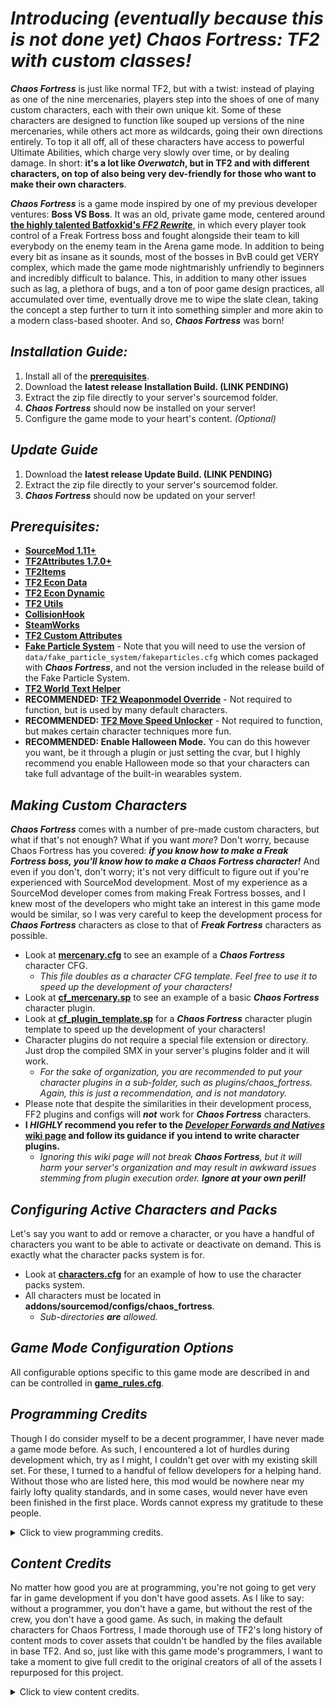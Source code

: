 # *Introducing (eventually because this is not done yet) Chaos Fortress: TF2 with custom classes!*
***Chaos Fortress*** is just like normal TF2, but with a twist: instead of playing as one of the nine mercenaries, players step into the shoes of one of many custom characters, each with their own unique kit. Some of these characters are designed to function like souped up versions of the nine mercenaries, while others act more as wildcards, going their own directions entirely. To top it all off, all of these characters have access to powerful Ultimate Abilities, which charge very slowly over time, or by dealing damage. In short: **it's a lot like *Overwatch*, but in TF2 and with different characters, on top of also being very dev-friendly for those who want to make their own characters**.

***Chaos Fortress*** is a game mode inspired by one of my previous developer ventures: **Boss VS Boss**. It was an old, private game mode, centered around **[the highly talented Batfoxkid's _FF2 Rewrite_](https://github.com/Batfoxkid/Freak-Fortress-2-Rewrite)**, in which every player took control of a Freak Fortress boss and fought alongside their team to kill everybody on the enemy team in the Arena game mode. In addition to being every bit as insane as it sounds, most of the bosses in BvB could get VERY complex, which made the game mode nightmarishly unfriendly to beginners and incredibly difficult to balance. This, in addition to many other issues such as lag, a plethora of bugs, and a ton of poor game design practices, all accumulated over time, eventually drove me to wipe the slate clean, taking the concept a step further to turn it into something simpler and more akin to a modern class-based shooter. And so, ***Chaos Fortress*** was born!
 
## *Installation Guide:*
  1. Install all of the **[prerequisites](https://github.com/SupremeSpookmaster/Chaos-Fortress#prerequisites)**.
  2. Download the **latest release Installation Build. (LINK PENDING)**
  3. Extract the zip file directly to your server's sourcemod folder.
  4. ***Chaos Fortress*** should now be installed on your server!
  5. Configure the game mode to your heart's content. *(Optional)*

## *Update Guide*
  1. Download the **latest release Update Build. (LINK PENDING)**
  2. Extract the zip file directly to your server's sourcemod folder.
  3. ***Chaos Fortress*** should now be updated on your server!

## *Prerequisites:*
- **[SourceMod 1.11+](https://www.sourcemod.net/downloads.php)**
- **[TF2Attributes 1.7.0+](https://github.com/FlaminSarge/tf2attributes)**
- **[TF2Items](https://github.com/asherkin/TF2Items)**
- **[TF2 Econ Data](https://github.com/nosoop/SM-TFEconData)**
- **[TF2 Econ Dynamic](https://github.com/nosoop/SMExt-TFEconDynamic)**
- **[TF2 Utils](https://github.com/nosoop/SM-TFUtils)**
- **[CollisionHook](https://forums.alliedmods.net/showthread.php?t=197815)**
- **[SteamWorks](https://forums.alliedmods.net/showthread.php?t=229556)**
- **[TF2 Custom Attributes](https://forums.alliedmods.net/showthread.php?p=2703773)**
- **[Fake Particle System](https://github.com/SupremeSpookmaster/Fake-Particle-System)** - Note that you will need to use the version of `data/fake_particle_system/fakeparticles.cfg` which comes packaged with ***Chaos Fortress***, and not the version included in the release build of the Fake Particle System.
- **[TF2 World Text Helper](https://github.com/SupremeSpookmaster/TF2-World-Text-Helper)**
- **RECOMMENDED: [TF2 Weaponmodel Override](https://github.com/Zabaniya001/TF2CA-weaponmodel_override)** - Not required to function, but is used by many default characters.
- **RECOMMENDED: [TF2 Move Speed Unlocker](https://forums.alliedmods.net/showthread.php?p=2659562)** - Not required to function, but makes certain character techniques more fun.
- **RECOMMENDED: Enable Halloween Mode.** You can do this however you want, be it through a plugin or just setting the cvar, but I highly recommend you enable Halloween mode so that your characters can take full advantage of the built-in wearables system.

## *Making Custom Characters*
***Chaos Fortress*** comes with a number of pre-made custom characters, but what if that's not enough? What if you want *more*? Don't worry, because Chaos Fortress has you covered: ***if you know how to make a Freak Fortress boss, you'll know how to make a Chaos Fortress character!*** And even if you don't, don't worry; it's not very difficult to figure out if you're experienced with SourceMod development. Most of my experience as a SourceMod developer comes from making Freak Fortress bosses, and I knew most of the developers who might take an interest in this game mode would be similar, so I was very careful to keep the development process for ***Chaos Fortress*** characters as close to that of ***Freak Fortress*** characters as possible.
  - Look at **[mercenary.cfg](https://github.com/SupremeSpookmaster/Chaos-Fortress/blob/main/addons/sourcemod/configs/chaos_fortress/mercenary.cfg)** to see an example of a ***Chaos Fortress*** character CFG.
    - *This file doubles as a character CFG template. Feel free to use it to speed up the development of your characters!*
  - Look at **[cf_mercenary.sp](https://github.com/SupremeSpookmaster/Chaos-Fortress/blob/main/addons/sourcemod/scripting/cf_mercenary.sp)** to see an example of a basic ***Chaos Fortress*** character plugin.
  - Look at **[cf_plugin_template.sp](https://github.com/SupremeSpookmaster/Chaos-Fortress/blob/main/addons/sourcemod/scripting/cf_plugin_template.sp)** for a ***Chaos Fortress*** character plugin template to speed up the development of your characters!
  - Character plugins do not require a special file extension or directory. Just drop the compiled SMX in your server's plugins folder and it will work.
    - *For the sake of organization, you are recommended to put your character plugins in a sub-folder, such as plugins/chaos_fortress. Again, this is just a recommendation, and is not mandatory.*
  - Please note that despite the similarities in their development process, FF2 plugins and configs will ***not*** work for ***Chaos Fortress*** characters.
  - **I *HIGHLY* recommend you refer to the [_Developer Forwards and Natives_ wiki page](https://github.com/SupremeSpookmaster/Chaos-Fortress/wiki/Developer-Forwards-and-Natives) and follow its guidance if you intend to write character plugins.**
    - *Ignoring this wiki page will not break ***Chaos Fortress***, but it will harm your server's organization and may result in awkward issues stemming from plugin execution order. **Ignore at your own peril!***

## *Configuring Active Characters and Packs*
Let's say you want to add or remove a character, or you have a handful of characters you want to be able to activate or deactivate on demand. This is exactly what the character packs system is for.
  - Look at **[characters.cfg](addons/sourcemod/data/chaos_fortress/characters.cfg)** for an example of how to use the character packs system.
  - All characters must be located in **addons/sourcemod/configs/chaos_fortress**.
      - *Sub-directories **are** allowed.*
   
## *Game Mode Configuration Options*
All configurable options specific to this game mode are described in and can be controlled in **[game_rules.cfg](addons/sourcemod/data/chaos_fortress/game_rules.cfg)**.

## *Programming Credits*
Though I do consider myself to be a decent programmer, I have never made a game mode before. As such, I encountered a lot of hurdles during development which, try as I might, I couldn't get over with my existing skill set. For these, I turned to a handful of fellow developers for a helping hand. Without those who are listed here, this mod would be nowhere near my fairly lofty quality standards, and in some cases, would never have even been finished in the first place. Words cannot express my gratitude to these people.
<details>

<summary>Click to view programming credits.</summary>

  - **[Artvin](https://github.com/artvin01)** and **[Batfoxkid](https://github.com/Batfoxkid)** (Creators of ***[TF2 Zombie Riot](https://github.com/artvin01/TF2-Zombie-Riot)***, which I borrowed code from at certain points, lots of general advice and support)
  - **[Zabaniya001, AKA Suza](https://github.com/Zabaniya001/Zabaniya001)** (Various tips and tricks, help regarding code cleanliness and performance, lots of help with unfamiliar coding territory)
  - **[CookieCat](https://github.com/CookieCat45)** (Help with finding netprops when I was unable to find them myself)
  - ...And of course, myself: **[Spookmaster](https://github.com/SupremeSpookmaster)** (Lead Dev, Game Mode Creator, All Default Characters)
</details>

## *Content Credits*
No matter how good you are at programming, you're not going to get very far in game development if you don't have good assets. As I like to say: without a programmer, you don't have a game, but without the rest of the crew, you don't have a good game. As such, in making the default characters for Chaos Fortress, I made thorough use of TF2's long history of content mods to cover assets that couldn't be handled by the files available in base TF2. And so, just like with this game mode's programmers, I want to take a moment to give full credit to the original creators of all of the assets I repurposed for this project.
<details>

<summary>Click to view content credits.</summary>

### Mercenary
 - **[DannyBoi151](https://gamebanana.com/members/1382615)** and **[stiffy360](https://gamebanana.com/members/707880)** (ported the **[Fruit Shop Fiend](https://gamebanana.com/mods/197791)** to TF2, which I used for Mercenary's assault rifle)
 - **[Stachekip](https://www.youtube.com/user/Stachekip)** (Voice actor for the Mercenary from **[Open Fortress](https://openfortress.fun/)**, whom CF's Mercenary gets his voice from)
### Spookmaster Bones
 - **[Vargskelethor, AKA Vinesauce Joel](https://www.twitch.tv/vargskelethor)** (Voice)
 - **[The 14th Doctor](https://gamebanana.com/members/1448519)** (Creator of the **[Vinesauce Joel Over Soldier Voice Pack](https://gamebanana.com/sounds/46534)** mod which I took specific sound clips from for dialogue)
### Christian Brutal Sniper
 - **Kekas vas Normandy** (Character Creator, link missing due to channel takedown)
 - **Badass** (Created the team-colored skins)
### Demopan
 - **[ichbinpwnzilla](https://www.reddit.com/r/tf2/comments/ensgh/the_new_face_of_tf2/)** (Character Creator)
</details>
